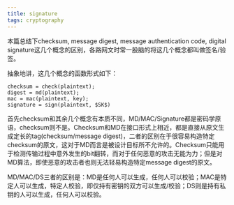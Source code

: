```yaml
---
title: signature
tags: cryptography
---
```


本篇总结下checksum, message digest, message authentication code, digital signature这几个概念的区别，各路网文时常一股脑的将这几个概念都叫做签名/验签。

抽象地讲，这几个概念的函数形式如下：

```
checksum = check(plaintext);
digest = md(plaintext);
mac = mac(plaintext, key);
signature = sign(plaintext, $SK$)
```

首先checksum和其余几个概念有本质不同，MD/MAC/Signature都是密码学原语，checksum则不是。Checksum和MD在接口形式上相近，都是直接从原文生成定长的tag(checksum/message digest)，二者的区别在于很容易构造特定checksum的原文，这对于MD而言是被设计目标所不允许的。Checksum只能用于检测传输过程中意外发生的bit翻转，而对于任何恶意的攻击无能为力；但是对MD算法，即使恶意的攻击者也则无法轻易构造特定message digest的原文。

MD/MAC/DS三者的区别是：MD是任何人可以生成，任何人可以校验；MAC是特定人可以生成，特定人校验，即仅持有密钥的双方可以生成/校验；DS则是持有私钥的人可以生成，任何人可以校验。
